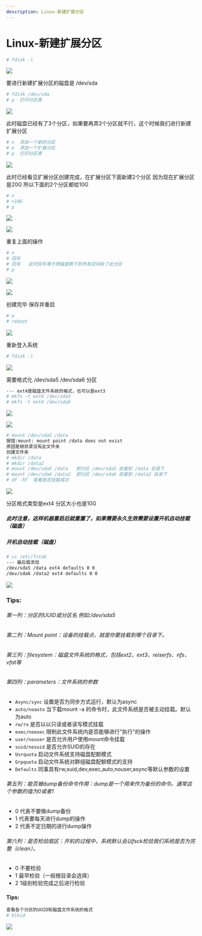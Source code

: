 ```yaml
---
description: Linux-新建扩展分区
---
```


# Linux-新建扩展分区

```bash
# fdisk -l
```

![](/assets/jianshu/2743275-a3f8dba4931f0e69.png)

要进行新建扩展分区的磁盘是 /dev/sda
```bash
# fdisk /dev/sda
# p  打印分区表
```

![](/assets/jianshu/2743275-547ba5ce1f898e88.png)

此时磁盘已经有了3个分区，如果要再弄2个分区就不行，这个时候我们进行新建扩展分区
```bash
# n  添加一个新的分区
# e  添加一个扩展分区
# p  打印分区表
```

![](/assets/jianshu/2743275-4c842484993e6eba.png)

此时已经看见扩展分区创建完成，在扩展分区下面新建2个分区
因为现在扩展分区是20G  所以下面的2个分区都给10G
```bash
# n
# +10G
# p
```

![](/assets/jianshu/2743275-720c53c845ce00b4.png)

![](/assets/jianshu/2743275-37380dc4f6e9a485.png)

重复上面的操作
```bash
# n
# 回车
# 回车   此时回车等于把磁盘剩下的所有空间给了此分区
# p
```

![](/assets/jianshu/2743275-a8dbb997e23e1066.png)

![](/assets/jianshu/2743275-591af00ad28e8d7b.png)

创建完毕  保存并重启
```bash
# w
# reboot
```

![](/assets/jianshu/2743275-7f03551e8e9ec095.png)

重新登入系统
```bash
# fdisk -l
```

![](/assets/jianshu/2743275-e2e92df2a2148520.png)

需要格式化 /dev/sda5   /dev/sda6 分区

```bash
--- ext4是磁盘文件系统的格式，也可以是ext3
# mkfs -t ext4 /dev/sda5
# mkfs -t ext4 /dev/sda6
```

![](/assets/jianshu/2743275-8d5cf4a6f7464a29.png)

![](/assets/jianshu/2743275-1d8943f50b678455.png)

```bash
# mount /dev/sda5 /data
报错:mount: mount point /data does not exist
原因是根目录没有此文件夹
创建文件夹
# mkdir /data
# mkdir /data2
# mount /dev/sda5 /data   把分区 /dev/sda5 挂载到 /data 目录下
# mount /dev/sda6 /data2  把分区 /dev/sda6 挂载到 /data2 目录下
# df -hT  查看是否挂载成功
```

![](/assets/jianshu/2743275-79b686cdd3f0e8c1.png)

分区格式类型是ext4 分区大小也是10G
##### 此时注意，这样机器重启后就重置了，如果需要永久生效需要设置开机自动挂载（磁盘）

##### 开机自动挂载（磁盘）
```bash
# vi /etc/fstab
--- 最后面添加
/dev/sda5 /data ext4 defaults 0 0
/dev/sda6 /data2 ext4 defaults 0 0
```

![](/assets/jianshu/2743275-59ae777451c4b097.png)

### Tips:

###### 第一列：分区的UUID或分区名 例如:/dev/sda5
###### 第二列：Mount point：设备的挂载点，就是你要挂载到哪个目录下。
###### 第三列：filesystem：磁盘文件系统的格式，包括ext2、ext3、reiserfs、nfs、vfat等
###### 第四列：parameters：文件系统的参数
- `Async/sync` 设置是否为同步方式运行，默认为async
- `auto/noauto` 当下载mount -a 的命令时，此文件系统是否被主动挂载。默认为auto
- `rw/ro` 是否以以只读或者读写模式挂载
- `exec/noexec` 限制此文件系统内是否能够进行"执行"的操作
- `user/nouser` 是否允许用户使用mount命令挂载
- `suid/nosuid` 是否允许SUID的存在
- `Usrquota` 启动文件系统支持磁盘配额模式
- `Grpquota` 启动文件系统对群组磁盘配额模式的支持
- `Defaults` 同事具有rw,suid,dev,exec,auto,nouser,async等默认参数的设置

###### 第五列：能否被dump备份命令作用：dump是一个用来作为备份的命令。通常这个参数的值为0或者1
- 0    代表不要做dump备份
- 1    代表要每天进行dump的操作
- 2    代表不定日期的进行dump操作

###### 第六列：是否检验扇区：开机的过程中，系统默认会以fsck检验我们系统是否为完整（clean）。
- 0    不要检验
- 1    最早检验（一般根目录会选择）
- 2    1级别检验完成之后进行检验


#### Tips:
```bash
查看各个分区的UUID和磁盘文件系统的格式
# blkid
```

![](/assets/jianshu/2743275-a42a23c8dbe89e25.png)